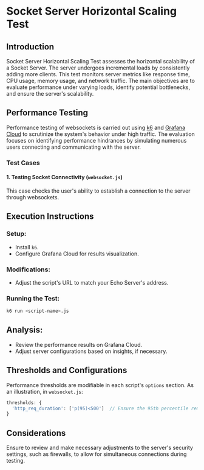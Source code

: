 # Socket Server Horizontal Scaling Test

## Introduction

Socket Server Horizontal Scaling Test assesses the horizontal scalability of a Socket Server. The server undergoes incremental loads by consistently adding more clients. This test monitors server metrics like response time, CPU usage, memory usage, and network traffic. The main objectives are to evaluate performance under varying loads, identify potential bottlenecks, and ensure the server's scalability.

## Performance Testing

Performance testing of websockets is carried out using [k6](https://k6.io/) and [Grafana Cloud](https://grafana.com/) to scrutinize the system's behavior under high traffic. The evaluation focuses on identifying performance hindrances by simulating numerous users connecting and communicating with the server.

### Test Cases

#### 1. **Testing Socket Connectivity (`websocket.js`)**
This case checks the user's ability to establish a connection to the server through websockets.


## Execution Instructions

### Setup:
- Install `k6`.
- Configure Grafana Cloud for results visualization.

### Modifications:
- Adjust the script's URL to match your Echo Server's address.

### Running the Test:

```bash
k6 run <script-name>.js
```

## Analysis:
- Review the performance results on Grafana Cloud.
- Adjust server configurations based on insights, if necessary.

## Thresholds and Configurations

Performance thresholds are modifiable in each script's `options` section. As an illustration, in `websocket.js`:

```javascript
thresholds: {
  'http_req_duration': ['p(95)<500']  // Ensure the 95th percentile remains below 500ms.
}
```

## Considerations

Ensure to review and make necessary adjustments to the server's security settings, such as firewalls, to allow for simultaneous connections during testing.
